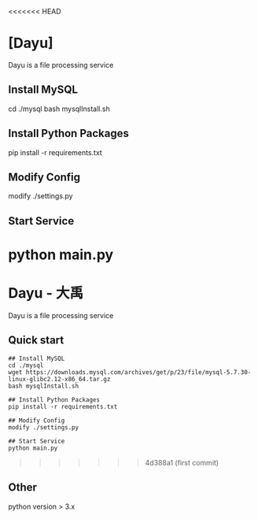 <<<<<<< HEAD
# [Dayu]

Dayu is a file processing service

## Install MySQL
cd ./mysql
bash mysqlInstall.sh

## Install Python Packages
pip install -r requirements.txt

## Modify Config
modify ./settings.py

## Start Service
python main.py
=======
# Dayu - 大禹

Dayu is a file processing service

## Quick start

    ## Install MySQL
    cd ./mysql
    wget https://downloads.mysql.com/archives/get/p/23/file/mysql-5.7.30-linux-glibc2.12-x86_64.tar.gz
    bash mysqlInstall.sh
    
    ## Install Python Packages
    pip install -r requirements.txt
    
    ## Modify Config
    modify ./settings.py
    
    ## Start Service
    python main.py
>>>>>>> 4d388a1 (first commit)

## Other
python version > 3.x

